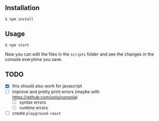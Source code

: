 ## Installation

```
$ npm install
```

## Usage

```
$ npm start
```

Now you can edit the files in the `scripts` folder and see the changes in the console everytime you save.

## TODO

- [x] this should also work for javascript
- [ ] improve and pretty print errors (maybe with https://github.com/unjs/consola)
  - [ ] syntax errors
  - [ ] runtime errors
- [ ] create `playground-react`
